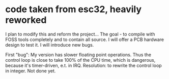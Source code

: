 # code taken from esc32, heavily reworked

I plan to modify this and reform the project... The goal - to compile with FOSS tools completely and to contain all source.
I will offer a PCB hardware design to test it.
I will introduce new bugs.

First "bug": My version has slower floating point operations. Thus the control loop is close to take 100% of the CPU time, which is dangerous, because it's timer-driven, e.t. in IRQ. Resolution: to rewrite the control loop in integer. Not done yet.

